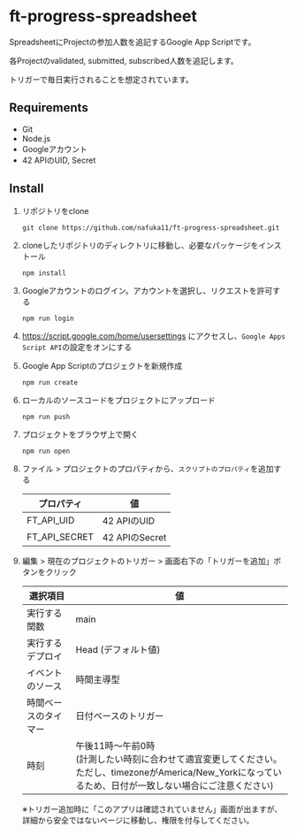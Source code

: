# ft-progress-spreadsheet

SpreadsheetにProjectの参加人数を追記するGoogle App Scriptです。

各Projectのvalidated, submitted, subscribed人数を追記します。

トリガーで毎日実行されることを想定されています。

## Requirements

- Git
- Node.js
- Googleアカウント
- 42 APIのUID, Secret

## Install

1. リポジトリをclone

   ```
   git clone https://github.com/nafuka11/ft-progress-spreadsheet.git
   ```

2. cloneしたリポジトリのディレクトリに移動し、必要なパッケージをインストール

   ```
   npm install
   ```

3. Googleアカウントのログイン。アカウントを選択し、リクエストを許可する

   ```
   npm run login
   ```

4. https://script.google.com/home/usersettings にアクセスし、`Google Apps Script API`の設定をオンにする

5. Google App Scriptのプロジェクトを新規作成

   ```
   npm run create
   ```

6. ローカルのソースコードをプロジェクトにアップロード

   ```
   npm run push
   ```

7. プロジェクトをブラウザ上で開く

   ```
   npm run open
   ```

8. ファイル > プロジェクトのプロパティから、`スクリプトのプロパティ`を追加する

   | プロパティ | 値 |
   | -- | -- |
   | FT_API_UID | 42 APIのUID |
   | FT_API_SECRET | 42 APIのSecret |

9. 編集 > 現在のプロジェクトのトリガー > 画面右下の「トリガーを追加」ボタンをクリック

   | 選択項目 | 値 |
   | -- | -- |
   | 実行する関数 | main |
   | 実行するデプロイ | Head (デフォルト値) |
   | イベントのソース | 時間主導型 |
   | 時間ベースのタイマー | 日付ベースのトリガー |
   | 時刻 | 午後11時〜午前0時<br /> (計測したい時刻に合わせて適宜変更してください。<br />ただし、timezoneがAmerica/New_Yorkになっているため、日付が一致しない場合にご注意ください) |

   ※トリガー追加時に「このアプリは確認されていません」画面が出ますが、詳細から安全ではないページに移動し、権限を付与してください。
